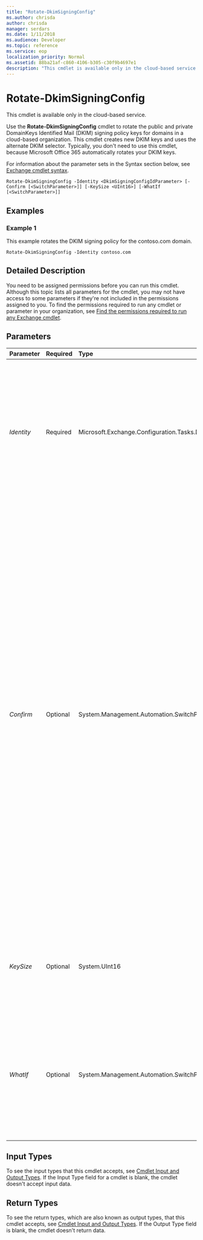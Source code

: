 ```yaml
---
title: "Rotate-DkimSigningConfig"
ms.author: chrisda
author: chrisda
manager: serdars
ms.date: 1/11/2018
ms.audience: Developer
ms.topic: reference
ms.service: eop
localization_priority: Normal
ms.assetid: 88ba21af-c860-4106-b305-c30f9b4697e1
description: "This cmdlet is available only in the cloud-based service."
---
```


# Rotate-DkimSigningConfig

This cmdlet is available only in the cloud-based service. 
  
Use the **Rotate-DkimSigningConfig** cmdlet to rotate the public and private DomainKeys Identified Mail (DKIM) signing policy keys for domains in a cloud-based organization. This cmdlet creates new DKIM keys and uses the alternate DKIM selector. Typically, you don't need to use this cmdlet, because Microsoft Office 365 automatically rotates your DKIM keys.
  
For information about the parameter sets in the Syntax section below, see [Exchange cmdlet syntax](https://technet.microsoft.com/library/bb123552.aspx). 
  
```
Rotate-DkimSigningConfig -Identity <DkimSigningConfigIdParameter> [-Confirm [<SwitchParameter>]] [-KeySize <UInt16>] [-WhatIf [<SwitchParameter>]]

```

## Examples
<a name="Examples"> </a>

### Example 1

This example rotates the DKIM signing policy for the contoso.com domain.
  
```
Rotate-DkimSigningConfig -Identity contoso.com
```

## Detailed Description
<a name="DetailedDescription"> </a>

You need to be assigned permissions before you can run this cmdlet. Although this topic lists all parameters for the cmdlet, you may not have access to some parameters if they're not included in the permissions assigned to you. To find the permissions required to run any cmdlet or parameter in your organization, see [Find the permissions required to run any Exchange cmdlet](https://technet.microsoft.com/library/mt432940.aspx). 
  
## Parameters
<a name="DetailedDescription"> </a>

|**Parameter**|**Required**|**Type**|**Description**|
|:-----|:-----|:-----|:-----|
| _Identity_ <br/> |Required  <br/> |Microsoft.Exchange.Configuration.Tasks.DkimSigningConfigIdParameter  <br/> | The _Identity_ parameter specifies the DKIM signing policy that you want to rotate. You can use any value that uniquely identifies the policy. For example: <br/>  Name: The domain name (for example, contoso.com). <br/>  Distinguished name (DN) <br/>  GUID <br/> |
| _Confirm_ <br/> |Optional  <br/> |System.Management.Automation.SwitchParameter  <br/> | The _Confirm_ switch specifies whether to show or hide the confirmation prompt. How this switch affects the cmdlet depends on if the cmdlet requires confirmation before proceeding. <br/>  Destructive cmdlets (for example, **Remove-\*** cmdlets) have a built-in pause that forces you to acknowledge the command before proceeding. For these cmdlets, you can skip the confirmation prompt by using this exact syntax: `-Confirm:$false`.  <br/>  Most other cmdlets (for example, **New-\*** and **Set-\*** cmdlets) don't have a built-in pause. For these cmdlets, specifying the _Confirm_ switch without a value introduces a pause that forces you acknowledge the command before proceeding. <br/> |
| _KeySize_ <br/> |Optional  <br/> |System.UInt16  <br/> |The  _KeySize_ parameter specifies the size in bits of the public key that's used in the DKIM signing policy. The only available value is 1024. <br/> |
| _WhatIf_ <br/> |Optional  <br/> |System.Management.Automation.SwitchParameter  <br/> |The  _WhatIf_ switch simulates the actions of the command. You can use this switch to view the changes that would occur without actually applying those changes. You don't need to specify a value with this switch. <br/> |
   
## Input Types
<a name="InputTypes"> </a>

To see the input types that this cmdlet accepts, see [Cmdlet Input and Output Types](http://go.microsoft.com/fwlink/p/?linkId=616387). If the Input Type field for a cmdlet is blank, the cmdlet doesn't accept input data. 
  
## Return Types
<a name="ReturnTypes"> </a>

To see the return types, which are also known as output types, that this cmdlet accepts, see [Cmdlet Input and Output Types](http://go.microsoft.com/fwlink/p/?linkId=616387). If the Output Type field is blank, the cmdlet doesn't return data. 
  

